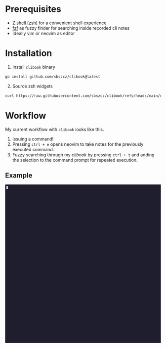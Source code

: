 # Prerequisites

- [Z shell (zsh)](https://www.zsh.org) for a convenient shell experience
- [fzf](https://github.com/junegunn/fzf) as fuzzy finder for searching inside recorded cli notes
- Ideally vim or neovim as editor

# Installation

1. Install `clibook` binary

```bash
go install github.com/sbszcz/clibook@latest
```

2. Source zsh widgets

```bash
curl https://raw.githubusercontent.com/sbszcz/clibook/refs/heads/main/clibook-zsh-widgets.zsh -o clibook.zsh && source clibook.zsh
```

# Workflow

My current workflow with `clibook` looks like this.

1. Issuing a command!
1. Pressing `ctrl + e` opens neovim to take notes for the previously executed command.
1. Fuzzy searching through my _clibook_ by pressing `ctrl + t` and adding the selection to the command prompt for repeated execution.

## Example

![](clibook.gif)
